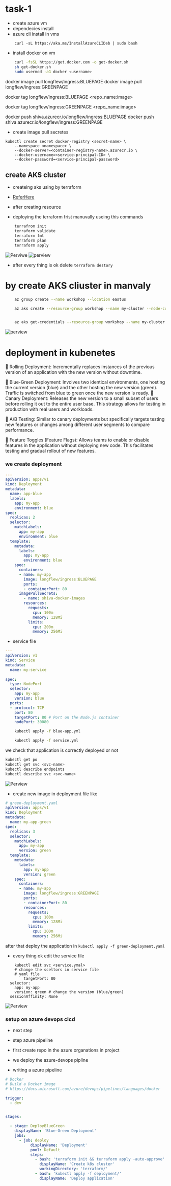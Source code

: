 # task-1
* create azure vm
* dependecies install 
* azure cli install in vms 

```
    curl -sL https://aka.ms/InstallAzureCLIDeb | sudo bash
```

* install docker on vm
```sh
    curl -fsSL https://get.docker.com -o get-docker.sh
    sh get-docker.sh
    sudo usermod -aG docker <username>
```
docker image pull longflew/ingress:BLUEPAGE
docker image pull longflew/ingress:GREENPAGE

docker tag longflew/ingress:BLUEPAGE <repo_name:image>

docker tag longflew/ingress:GREENPAGE <repo_name:image>

docker push shiva.azurecr.io/longflew/ingress:BLUEPAGE
docker push shiva.azurecr.io/longflew/ingress:GREENPAGE


* create image pull secretes 
```
kubectl create secret docker-registry <secret-name> \
    --namespace <namespace> \
    --docker-server=<container-registry-name>.azurecr.io \
    --docker-username=<service-principal-ID> \
    --docker-password=<service-principal-password>
```

## create AKS cluster 

* createing aks using by terraform 
* [ReferHere](https://github.com/dhille98/aks-_cluster.git) 
* after creating resource 

* deploying the terraform frist manuvally 
useing this commands 

```sh
    terrafrom init
    terraform validate
    terraform fmt
    terraform plan
    terraform apply 
```
![Perviwe](images/image-1.png)
![perview](images/image-2.png)
* after every thing is ok delete `terraform destory`


# by create AKS cliuster in manvaly 

```sh
    az group create --name workshop --location eastus

    az aks create --resource-group workshop --name my-cluster --node-count 2 --node-vm-size  Standard_B2ps_v2 --generate-ssh-keys


    az aks get-credentials --resource-group workshop --name my-cluster
```
![perview](images/image-3.png)

# deployment in kubenetes 

🔮 Rolling Deployment: Incrementally replaces instances of the previous version of an application with the new version without downtime.

🔮 Blue-Green Deployment: Involves two identical environments, one hosting the current version (blue) and the other hosting the new version (green). Traffic is switched from blue to green once the new version is ready.
🔮 Canary Deployment: Releases the new version to a small subset of users before rolling it out to the entire user base. This strategy allows for testing in production with real users and workloads.

🔮 A/B Testing: Similar to canary deployments but specifically targets testing new features or changes among different user segments to compare performance.

🔮 Feature Toggles (Feature Flags): Allows teams to enable or disable features in the application without deploying new code. This facilitates testing and gradual rollout of new features.


### we create deployment 
```yaml
---
apiVersion: apps/v1
kind: Deployment
metadata:
  name: app-blue
  labels:
    app: my-app
    environment: blue
spec:
  replicas: 2
  selector:
    matchLabels:
      app: my-app
      environment: blue
  template:
    metadata:
      labels:
        app: my-app
        environment: blue
    spec:
      containers:
      - name: my-app
        image: longflew/ingress:BLUEPAGE
        ports:
        - containerPort: 80
      imagePullSecrets:
        - name: shiva-docker-images
        resources:
          requests:
            cpu: 100m
            memory: 128Mi
          limits:
            cpu: 200m
            memory: 256Mi
```
* service file 

```yaml
---
apiVersion: v1
kind: Service
metadata:
  name: my-service
  
spec:
  type: NodePort
  selector:
    app: my-app
    version: blue
  ports:
  - protocol: TCP
    port: 80
    targetPort: 80 # Port on the Node.js container
    nodePort: 30080
```

```sh
    kubectl apply -f blue-app.yml

    kubectl apply -f service.yml
```
we check that application is correctly deployed or not 

```sh
kubectl get po 
kubectl get svc <svc-name>
kubectl describe endpoints 
kubectl describe svc <svc-name>
```
![Perview](images/image-9.png)
* create new image in deployment file like 
```yaml
# green-deployment.yaml
apiVersion: apps/v1
kind: Deployment
metadata:
  name: my-app-green
spec:
  replicas: 3
  selector:
    matchLabels:
      app: my-app
      version: green
  template:
    metadata:
      labels:
        app: my-app
        version: green
    spec:
      containers:
      - name: my-app
        image: longflew/ingress:GREENPAGE
        ports:
        - containerPort: 80
        resources:
          requests:
            cpu: 100m
            memory: 128Mi
          limits:
            cpu: 200m
            memory: 256Mi
```
after that deploy the application in `kubectl apply -f green-deployment.yaml`

* every thing ok edit the service file 

```
    kubectl edit svc <service.ymal> 
    # change the sceltors in service file 
    # yaml file
        targetPort: 80
  selector:
    app: my-app
    version: green # change the version (blue/green) 
  sessionAffinity: None

```

![Perview](images/image-10.png)



### setup on azure devops cicd 


* next step 

* step azure pipeline 
* first create repo in the azure organations in project 
* we deploy the azure-devops pipline 
* writing a azure pipeline
```yaml
# Docker
# Build a Docker image
# https://docs.microsoft.com/azure/devops/pipelines/languages/docker

trigger:
  - dev


stages:
  
  - stage: DeployBlueGreen
    displayName: 'Blue-Green Deployment'
    jobs:
      - job: deploy
           displayName: 'Deployment'
           pool: Default
           steps:
             - bash: 'terraform init && terraform apply -auto-approve'
               displayName: 'Create k8s cluster'
               workingDirectory: 'terraform/'
             - bash: 'kubectl apply -f deployment/'
               displayName: 'Deploy application'
```
